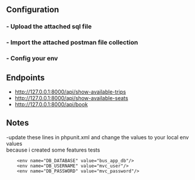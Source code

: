 ## Configuration

### - Upload the attached sql file 
### - Import the attached postman file  collection 
### - Config your env 

## Endpoints
- http://127.0.0.1:8000/api/show-available-trips
- http://127.0.0.1:8000/api/show-available-seats
- http://127.0.0.1:8000/api/book

## Notes
-update these lines in phpunit.xml and change the values to your local env values      
because i created some features tests

        <env name="DB_DATABASE" value="bus_app_db"/>
        <env name="DB_USERNAME" value="mvc_user"/>
        <env name="DB_PASSWORD" value="mvc_password"/>
